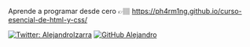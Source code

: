 Aprende a programar desde cero 👉🏽 https://ph4rm1ng.github.io/curso-esencial-de-html-y-css/

[![Twitter: AlejandroIzarra](https://img.shields.io/twitter/follow/Pharming01?style=social)](https://twitter.com/Pharming01)
[![GitHub Alejandro](https://img.shields.io/github/followers/Ph4rm1nG?label=follow&style=social)](https://github.com/Ph4rm1nG)
